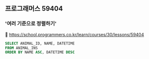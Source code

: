 ## 프로그래머스 59404
### '여러 기준으로 정렬하기'
🔗 https://school.programmers.co.kr/learn/courses/30/lessons/59404
```sql
SELECT ANIMAL_ID, NAME, DATETIME
FROM ANIMAL_INS
ORDER BY NAME ASC, DATETIME DESC
```
